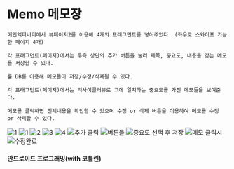 # Memo 메모장


    메인액티비티에서 뷰페이저2를 이용해 4개의 프래그먼트를 넣어주었다. (좌우로 스와이프 가능한 페이지 4개)
    
    각 프래그먼트(페이지)에서는 우측 상단의 추가 버튼을 눌러 제목, 중요도, 내용을 갖는 메모를 저장할 수 있다.
    
    룸 DB를 이용해 메모들이 저장/수정/삭제될 수 있다.
    
    각 프래그먼트(페이지)에서는 리사이클러뷰로 그에 일치하는 중요도를 가진 메모들을 보여준다.
    
    메모를 클릭하면 전체내용을 확인할 수 있으며 수정 or 삭제 버튼을 이용하여 메모를 수정 or 삭제할 수 있다.

![1](https://user-images.githubusercontent.com/84121891/248853822-b8eae29a-3552-480e-9e81-3e17b100aaff.PNG)
![1](https://github.com/ChoiSW99/Memo/assets/84121891/b8eae29a-3552-480e-9e81-3e17b100aaff.PNG)
![2](https://github.com/ChoiSW99/Memo/assets/84121891/44b1ccaa-0fd6-41f6-992a-b1d68b9920b3.PNG)
![3](https://github.com/ChoiSW99/Memo/assets/84121891/790558fb-fd61-44c3-8755-b792d3e465fc.PNG)
![4](https://github.com/ChoiSW99/Memo/assets/84121891/cd7caaa4-6466-4b99-82f6-b8b68b9b07d9.PNG)
![추가 클릭](https://github.com/ChoiSW99/Memo/assets/84121891/de5e67ef-69ff-4de6-94c4-5c0d13035bc1.PNG)
![버튼들](https://github.com/ChoiSW99/Memo/assets/84121891/a310b28d-25e1-46e1-be48-189afbdf3c73.PNG)
![중요도 선택 후 저장](https://github.com/ChoiSW99/Memo/assets/84121891/c43c96c3-1143-452e-b096-3671be8e9e3a.PNG)
![메모 클릭시](https://github.com/ChoiSW99/Memo/assets/84121891/fe70108d-3799-4fea-b553-d618abbb17dd.PNG)
![수정완료](https://github.com/ChoiSW99/Memo/assets/84121891/79b4daaa-2f1b-4faf-a1ce-05a87f842a2f.PNG)

#### 안드로이드 프로그래밍(with 코틀린)
